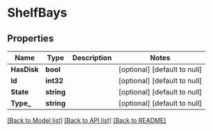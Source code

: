 # ShelfBays

## Properties
Name | Type | Description | Notes
------------ | ------------- | ------------- | -------------
**HasDisk** | **bool** |  | [optional] [default to null]
**Id** | **int32** |  | [optional] [default to null]
**State** | **string** |  | [optional] [default to null]
**Type_** | **string** |  | [optional] [default to null]

[[Back to Model list]](../README.md#documentation-for-models) [[Back to API list]](../README.md#documentation-for-api-endpoints) [[Back to README]](../README.md)


